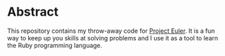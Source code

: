 # Abstract

This repository contains my throw-away code for [Project Euler](http://projecteuler.net/). It is a fun way to keep up you skills at solving problems and I use it as a tool to learn the Ruby programming language.
